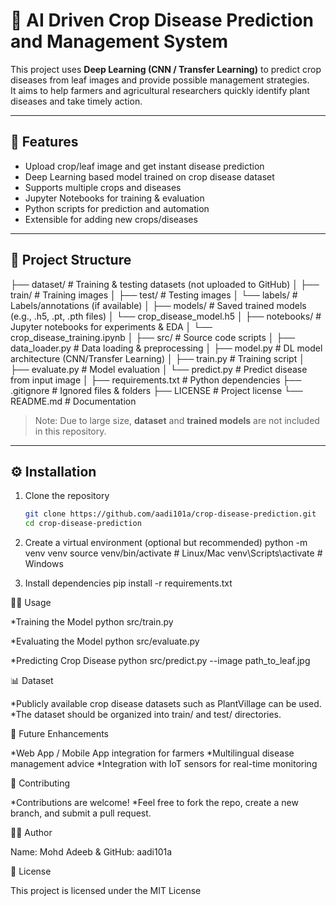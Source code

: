 # 🌱 AI Driven Crop Disease Prediction and Management System

This project uses **Deep Learning (CNN / Transfer Learning)** to predict crop diseases from leaf images and provide possible management strategies.  
It aims to help farmers and agricultural researchers quickly identify plant diseases and take timely action.  

---

## 🚀 Features
- Upload crop/leaf image and get instant disease prediction  
- Deep Learning based model trained on crop disease dataset  
- Supports multiple crops and diseases  
- Jupyter Notebooks for training & evaluation  
- Python scripts for prediction and automation  
- Extensible for adding new crops/diseases  

---

## 📂 Project Structure
├── dataset/ # Training & testing datasets (not uploaded to GitHub)
│ ├── train/ # Training images
│ ├── test/ # Testing images
│ └── labels/ # Labels/annotations (if available)
│
├── models/ # Saved trained models (e.g., .h5, .pt, .pth files)
│ └── crop_disease_model.h5
│
├── notebooks/ # Jupyter notebooks for experiments & EDA
│ └── crop_disease_training.ipynb
│
├── src/ # Source code scripts
│ ├── data_loader.py # Data loading & preprocessing
│ ├── model.py # DL model architecture (CNN/Transfer Learning)
│ ├── train.py # Training script
│ ├── evaluate.py # Model evaluation
│ └── predict.py # Predict disease from input image
│
├── requirements.txt # Python dependencies
├── .gitignore # Ignored files & folders
├── LICENSE # Project license
└── README.md # Documentation


> Note: Due to large size, **dataset** and **trained models** are not included in this repository.  

---

## ⚙️ Installation

1. Clone the repository  
   ```bash
   git clone https://github.com/aadi101a/crop-disease-prediction.git
   cd crop-disease-prediction

2. Create a virtual environment (optional but recommended)
     python -m venv venv
     source venv/bin/activate   # Linux/Mac
     venv\Scripts\activate      # Windows

3. Install dependencies
    pip install -r requirements.txt

🧑‍💻 Usage

*Training the Model
  python src/train.py

*Evaluating the Model
   python src/evaluate.py

*Predicting Crop Disease
   python src/predict.py --image path_to_leaf.jpg

📊 Dataset

*Publicly available crop disease datasets such as PlantVillage can be used.
*The dataset should be organized into train/ and test/ directories.

🔮 Future Enhancements

*Web App / Mobile App integration for farmers
*Multilingual disease management advice
*Integration with IoT sensors for real-time monitoring

🤝 Contributing

*Contributions are welcome!
*Feel free to fork the repo, create a new branch, and submit a pull request.

👨‍💻 Author

Name: Mohd Adeeb &
GitHub: aadi101a

📜 License

This project is licensed under the MIT License
